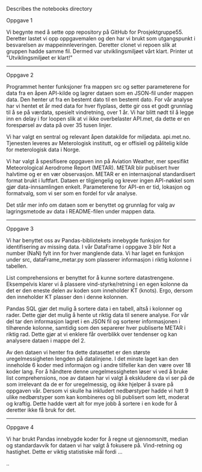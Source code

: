 Describes the notebooks directory

Oppgave 1

Vi begynte med å sette opp repository på GitHub for Prosjektgruppe55. Deretter lastet vi opp oppgavemalen og den har vi brukt som utgangspunkt i besvarelsen av mappeinnleveringen. Deretter clonet vi repoen slik at gruppen hadde samme fil. Dermed var utviklingsmiljøet vårt klart.
Printer ut "Utviklingsmiljøet er klart!"

---

Oppgave 2

Programmet henter funksjoner fra mappen src og setter parameterene for data fra en åpen API-kilde og lagrer dataen som en JSON-fil under mappen data. Den henter ut fra en bestemt dato til en bestemt dato. For vår analyse har vi hentet et år med data for hver flyplass, dette gir oss et godt grunnlag til å se på værdata, spesielt vindretning, over 1 år. Vi har blitt nødt til å legge inn en delay i for loopen slik at vi ikke overbelaster API.met, da dette er en forespørsel av data på over 35 tusen linjer.

Vi har valgt en sentral og relevant åpen datakilde for miljødata. api.met.no. Tjenesten leveres av Meterologisk institutt, og er offisiell og pålitelig kilde for meterologisk data i Norge. 

Vi har valgt å spesifisere oppgaven inn på Aviation Weather, mer spesifikt Meteorological Aerodrome Report (METAR). METAR blir publisert hver halvtime og er en vær observasjon. METAR er en internasjonal standardisert format brukt i luftfart. Dataen er tilgjengelig og krever ingen API-nøkkel som gjør data-innsamlingen enkelt. Parameterene for API-en er tid, lokasjon og formatvalg, som vi ser som en fordel for vår analyse.

Det står mer info om dataen som er benyttet og grunnlag for valg av lagringsmetode av data i README-filen under mappen data.

---

Oppgave 3

Vi har benyttet oss av Pandas-bibliotekets innebygde funksjon for identifisering av missing data. I vår DataFrame i oppgave 3 blir Not a number (NaN) fylt inn for hver manglende data. Vi har laget en funksjon under src, dataFrame_metar.py som plasserer informasjon i riktig kolonne i tabellen.

List comprehensions er benyttet for å kunne sortere datastrengene. Eksempelvis klarer vi å plassere vind-styrke/retning i en egen kolonne da det er den eneste delen av koden som inneholder KT (knots). Ergo, dersom den inneholder KT plasser den i denne kolonnen.

Pandas SQL gjør det mulig å sortere data i en tabell, altså i kolonner og rader. Dette gjør det mulig å hente ut riktig data til senere analyse. For vår del tar den informasjon lagret i en JSON fil og sorterer informasjonen i tilhørende kolonne, samtidig som den separerer hver publiserte METAR i riktig rad. Dette gjør at vi enklere får overblikk over tendenser og kan analysere dataen i mappe del 2. 

Av den dataen vi henter fra dette datasettet er den største uregelmessigheten lengden på datalinjene. I det minste laget kan den inneholde 6 koder med informajon og i andre tilfeller kan den være over 18 koder lang. For å håndtere denne uregelmessigheten løser vi ved å bruke list comprehensions, noe av dataen har vi valgt å ekskludere da vi ser på de som irrelevant da de er for uregelmessig, og ikke hjelper å svare på oppgaven vår. Dersom vi skulle ha inkludert nedbørstyper hadde vi hatt 9 ulike nedbørstyper som kan kombineres og bli publisert som lett, moderat og kraftig. Dette hadde vært alt for mye jobb å sortere i en kode for å deretter ikke få bruk for det.

---

Oppgave 4

Vi har brukt Pandas innebygde koder for å regne ut gjennomsnitt, median og standardavvik for dataen vi har valgt å fokusere på. Vind-retning og hastighet. Dette er viktig statistiske mål fordi ...

..

